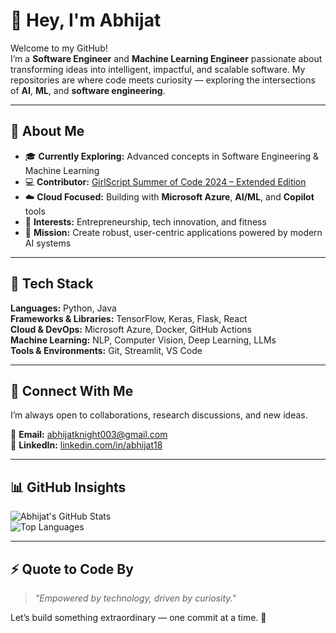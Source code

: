 # 👋 Hey, I'm Abhijat  

Welcome to my GitHub!  
I’m a **Software Engineer** and **Machine Learning Engineer** passionate about transforming ideas into intelligent, impactful, and scalable software. My repositories are where code meets curiosity — exploring the intersections of **AI**, **ML**, and **software engineering**.

---

## 🌟 About Me  
- 🎓 **Currently Exploring:** Advanced concepts in Software Engineering & Machine Learning  
- 💻 **Contributor:** [GirlScript Summer of Code 2024 – Extended Edition](https://gssoc.girlscript.tech/)  
- ☁️ **Cloud Focused:** Building with **Microsoft Azure**, **AI/ML**, and **Copilot** tools  
- 🚀 **Interests:** Entrepreneurship, tech innovation, and fitness  
- 🎯 **Mission:** Create robust, user-centric applications powered by modern AI systems  

---

## 🔧 Tech Stack  

**Languages:** Python, Java  
**Frameworks & Libraries:** TensorFlow, Keras, Flask, React  
**Cloud & DevOps:** Microsoft Azure, Docker, GitHub Actions  
**Machine Learning:** NLP, Computer Vision, Deep Learning, LLMs  
**Tools & Environments:** Git, Streamlit, VS Code  

---

## 💬 Connect With Me  

I’m always open to collaborations, research discussions, and new ideas.  

📧 **Email:** [abhijatknight003@gmail.com](mailto:abhijatknight003@gmail.com)  
💼 **LinkedIn:** [linkedin.com/in/abhijat18](https://www.linkedin.com/in/abhijat18)  

---

## 📊 GitHub Insights  

![Abhijat's GitHub Stats](https://github-readme-stats.vercel.app/api?username=Abhijat-M&show_icons=true&theme=radical)  
![Top Languages](https://github-readme-stats.vercel.app/api/top-langs/?username=Abhijat-M&layout=compact&theme=radical)  

---

## ⚡ Quote to Code By  
> *"Empowered by technology, driven by curiosity."*  

Let’s build something extraordinary — one commit at a time. 🚀